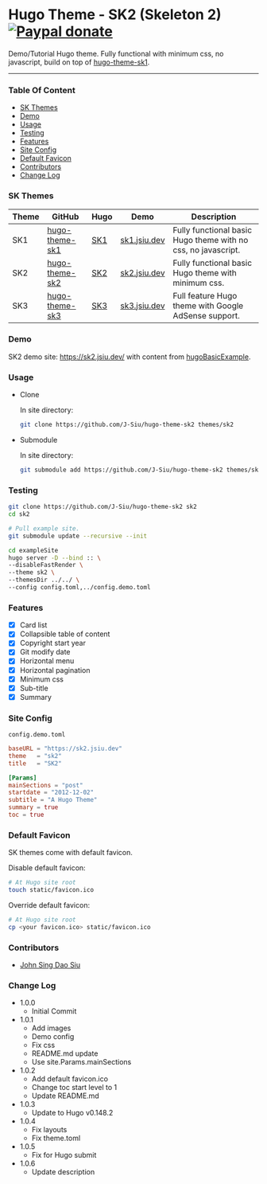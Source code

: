 # Hugo Theme - SK2 (Skeleton 2) [![Paypal donate](https://www.paypalobjects.com/en_US/i/btn/btn_donate_LG.gif)](https://www.paypal.com/donate/?business=HZF49NM9D35SJ&no_recurring=0&currency_code=CAD)

Demo/Tutorial Hugo theme. Fully functional with minimum css, no javascript, build on top of [hugo-theme-sk1](https://github.com/J-Siu/hugo-theme-sk1).

---

### Table Of Content

<!-- TOC -->

- [SK Themes](#sk-themes)
- [Demo](#demo)
- [Usage](#usage)
- [Testing](#testing)
- [Features](#features)
- [Site Config](#site-config)
- [Default Favicon](#default-favicon)
- [Contributors](#contributors)
- [Change Log](#change-log)
<!-- /TOC -->

### SK Themes

| Theme | GitHub                                              | Hugo                                      | Demo                            | Description                                                   |
| ----- | --------------------------------------------------- | ----------------------------------------- | ------------------------------- | ------------------------------------------------------------- |
| SK1   | [hugo-theme-sk1](//github.com/J-Siu/hugo-theme-sk1) | [SK1](//themes.gohugo.io/hugo-theme-sk1/) | [sk1.jsiu.dev](//sk1.jsiu.dev/) | Fully functional basic Hugo theme with no css, no javascript. |
| SK2   | [hugo-theme-sk2](//github.com/J-Siu/hugo-theme-sk2) | [SK2](//themes.gohugo.io/hugo-theme-sk2/) | [sk2.jsiu.dev](//sk2.jsiu.dev/) | Fully functional basic Hugo theme with minimum css.           |
| SK3   | [hugo-theme-sk3](//github.com/J-Siu/hugo-theme-sk3) | [SK3](//themes.gohugo.io/hugo-theme-sk3/) | [sk3.jsiu.dev](//sk3.jsiu.dev/) | Full feature Hugo theme with Google AdSense support.          |

### Demo

SK2 demo site: https://sk2.jsiu.dev/ with content from [hugoBasicExample](https://github.com/J-Siu/hugoBasicExample).

### Usage

- Clone

  In site directory:

  ```sh
  git clone https://github.com/J-Siu/hugo-theme-sk2 themes/sk2
  ```

- Submodule

  In site directory:

  ```sh
  git submodule add https://github.com/J-Siu/hugo-theme-sk2 themes/sk2
  ```

### Testing

```sh
git clone https://github.com/J-Siu/hugo-theme-sk2 sk2
cd sk2

# Pull example site.
git submodule update --recursive --init

cd exampleSite
hugo server -D --bind :: \
--disableFastRender \
--theme sk2 \
--themesDir ../../ \
--config config.toml,../config.demo.toml
```

### Features

- [x] Card list
- [x] Collapsible table of content
- [x] Copyright start year
- [x] Git modify date
- [x] Horizontal menu
- [x] Horizontal pagination
- [x] Minimum css
- [x] Sub-title
- [x] Summary

### Site Config

`config.demo.toml`

```toml
baseURL = "https://sk2.jsiu.dev"
theme   = "sk2"
title   = "SK2"

[Params]
mainSections = "post"
startdate = "2012-12-02"
subtitle = "A Hugo Theme"
summary = true
toc = true
```

### Default Favicon

SK themes come with default favicon.

Disable default favicon:

```sh
# At Hugo site root
touch static/favicon.ico
```

Override default favicon:

```sh
# At Hugo site root
cp <your favicon.ico> static/favicon.ico
```

### Contributors

- [John Sing Dao Siu](https://github.com/J-Siu)

### Change Log

- 1.0.0
  - Initial Commit
- 1.0.1
  - Add images
  - Demo config
  - Fix css
  - README.md update
  - Use site.Params.mainSections
- 1.0.2
  - Add default favicon.ico
  - Change toc start level to 1
  - Update README.md
- 1.0.3
  - Update to Hugo v0.148.2
- 1.0.4
  - Fix layouts
  - Fix theme.toml
- 1.0.5
  - Fix for Hugo submit
- 1.0.6
  - Update description